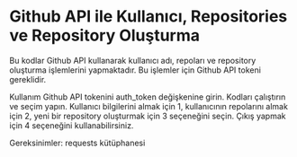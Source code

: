# Github API ile Kullanıcı, Repositories ve Repository Oluşturma
Bu kodlar Github API kullanarak kullanıcı adı, repoları ve repository oluşturma işlemlerini yapmaktadır. Bu işlemler için Github API tokeni gereklidir.

Kullanım
Github API tokenini auth_token değişkenine girin.
Kodları çalıştırın ve seçim yapın.
Kullanıcı bilgilerini almak için 1, kullanıcının repolarını almak için 2, yeni bir repository oluşturmak için 3 seçeneğini seçin. Çıkış yapmak için 4 seçeneğini kullanabilirsiniz.

Gereksinimler:
requests kütüphanesi
